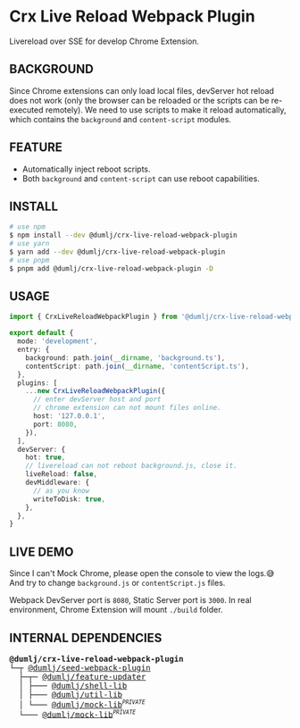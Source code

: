 <!-- This file is dynamically generated. please edit in __readme__ -->

# Crx Live Reload Webpack Plugin

Livereload over SSE for develop Chrome Extension.

## BACKGROUND

Since Chrome extensions can only load local files, devServer hot reload does not work (only the browser can be reloaded or the scripts can be re-executed remotely). We need to use scripts to make it reload automatically, which contains the `background` and `content-script` modules.

## FEATURE

- Automatically inject reboot scripts.
- Both `background` and `content-script` can use reboot capabilities.

## INSTALL

```bash
# use npm
$ npm install --dev @dumlj/crx-live-reload-webpack-plugin
# use yarn
$ yarn add --dev @dumlj/crx-live-reload-webpack-plugin
# use pnpm
$ pnpm add @dumlj/crx-live-reload-webpack-plugin -D
```

## USAGE

```ts
import { CrxLiveReloadWebpackPlugin } from '@dumlj/crx-live-reload-webpack-plugin'

export default {
  mode: 'development',
  entry: {
    background: path.join(__dirname, 'background.ts'),
    contentScript: path.join(__dirname, 'contentScript.ts'),
  },
  plugins: [
    ...new CrxLiveReloadWebpackPlugin({
      // enter devServer host and port
      // chrome extension can not mount files online.
      host: '127.0.0.1',
      port: 8080,
    }),
  ],
  devServer: {
    hot: true,
    // livereload can not reboot background.js, close it.
    liveReload: false,
    devMiddleware: {
      // as you know
      writeToDisk: true,
    },
  },
}
```

## LIVE DEMO

Since I can't Mock Chrome, please open the console to view the logs.😅 And try to change `background.js` or `contentScript.js` files.

Webpack DevServer port is `8080`, Static Server port is `3000`. In real environment, Chrome Extension will mount `./build` folder.

<dumlj-stackblitz height="800px" src="@dumlj-example/crx-live-reload-webpack-plugin"></dumlj-stackblitz>

## INTERNAL DEPENDENCIES

<pre>
<b>@dumlj/crx-live-reload-webpack-plugin</b>
└─┬ <a href="https://github.com/dumlj/dumlj-build/tree/main/@webpack-plugin/crx-live-reload-webpack-plugin">@dumlj/seed-webpack-plugin</a>
  ├─┬─ <a href="https://github.com/dumlj/dumlj-build/tree/main/@webpack-plugin/crx-live-reload-webpack-plugin">@dumlj/feature-updater</a>
  │ ├─── <a href="https://github.com/dumlj/dumlj-build/tree/main/@webpack-plugin/crx-live-reload-webpack-plugin">@dumlj/shell-lib</a>
  │ ├─── <a href="https://github.com/dumlj/dumlj-build/tree/main/@webpack-plugin/crx-live-reload-webpack-plugin">@dumlj/util-lib</a>
  │ └─── <a href="https://github.com/dumlj/dumlj-build/tree/main/@webpack-plugin/crx-live-reload-webpack-plugin">@dumlj/mock-lib</a><sup><small><i>PRIVATE</i></small></sup>
  └─── <a href="https://github.com/dumlj/dumlj-build/tree/main/@webpack-plugin/crx-live-reload-webpack-plugin">@dumlj/mock-lib</a><sup><small><i>PRIVATE</i></small></sup>
</pre>
